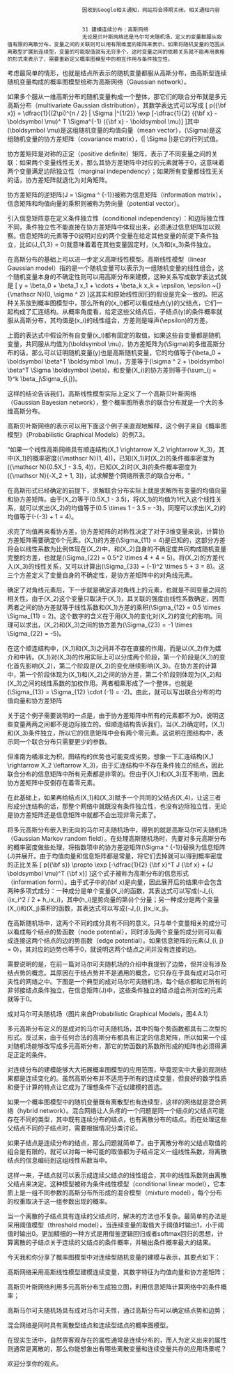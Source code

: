
                            
                            因收到Google相关通知，网站将会择期关闭。相关通知内容
                            
                            
                            31 建模连续分布：高斯网络
                            无论是贝叶斯网络还是马尔可夫随机场，定义的变量都服从取值有限的离散分布，变量之间的关联则可以用有限维度的矩阵来表示。如果将随机变量的范围从离散型扩展到连续型，变量的可能取值就有无穷多个，这时变量之间的依赖关系就不能再用表格的形式来表示了，需要重新定义概率图模型中的相互作用与条件独立性。

考虑最简单的情形，也就是结点所表示的随机变量都服从高斯分布，由高斯型连续随机变量构成的概率图模型统称为高斯网络（Gaussian network）。

如果多个服从一维高斯分布的随机变量构成一个整体，那它们的联合分布就是多元高斯分布（multivariate Gaussian distribution），其数学表达式可以写成
\[ p({\\bf x}) = \\dfrac{1}{(2\\pi)^{n / 2} | \\Sigma |^{1/2}} \\exp \[-\\dfrac{1}{2} ({\\bf x} - \\boldsymbol \\mu)^ T \\Sigma^{-1} ({\\bf x} - \\boldsymbol \\mu)\] \]其中\(\\boldsymbol \\mu\)是这组随机变量的均值向量（mean vector），\(\\Sigma\)是这组随机变量的协方差矩阵（covariance matrix），\(| \\Sigma |\)是它的行列式值。

协方差矩阵是对称的正定（positive definite）矩阵，表示了不同变量之间的关联：如果两个变量线性无关，那么其协方差矩阵中对应的元素就等于0，这意味着两个变量满足边际独立性（marginal independency）；如果所有变量都线性无关的话，协方差矩阵就退化为对角矩阵。

协方差矩阵的逆矩阵\(J = \\Sigma ^ {-1}\)被称为信息矩阵（information matrix），信息矩阵和均值向量的乘积则被称为势向量（potential vector）。

引入信息矩阵意在定义条件独立性（conditional independency）：和边际独立性不同，条件独立性不能直接在协方差矩阵中体现出来，必须通过信息矩阵加以观察。信息矩阵的元素等于0说明对应的两个变量在给定其他变量的前提下条件独立，比如\(J_{1,3} = 0\)就意味着着在其他变量固定时，\(x_1\)和\(x_3\)条件独立。

在高斯分布的基础上可以进一步定义高斯线性模型。高斯线性模型（linear Gaussian model）指的是一个随机变量可以表示为一组随机变量的线性组合，这个随机变量本身的不确定性则可以用高斯分布来建模，这种关系写成数学表达式就是
\[ y = \\beta_0 + \\beta_1 x_1 + \\cdots + \\beta_k x_k + \\epsilon, \\epsilon ~{} {\\mathscr N}(0, \\sigma ^ 2) \]这其实和原始线性回归的假设是完全一致的。把这种关系放到概率图模型中，那么所有的\(x_i\)都可以看成结点\(y\)的父结点，它们一起构成了汇连结构。从概率角度看，给定这些父结点后，子结点\(y\)的条件概率就服从高斯分布，其均值是\(x_i\)的线性组合，方差则是噪声\(\\epsilon\)的方差。

上面的表达式中假设所有自变量\(x_i\)都有固定的取值，如果这些自变量都是随机变量，共同服从均值为\(\\boldsymbol \\mu\)，协方差矩阵为\(\\Sigma\)的多维高斯分布的话，那么可以证明随机变量\(y\)也是高斯随机变量，它的均值等于\(\\beta_0 + \\boldsymbol \\beta^T \\boldsymbol \\mu\)，方差等于\(\\sigma ^ 2 + \\boldsymbol \\beta^T \\Sigma \\boldsymbol \\beta\)，和变量\(X_i\)的协方差则等于\(\\sum_{j = 1}^k \\beta_j\\Sigma_{i,j}\)。

这样的结论告诉我们，高斯线性模型实际上定义了一个高斯贝叶斯网络（Gaussian Bayesian network），整个概率图所表示的联合分布就是一个大的多维高斯分布。

高斯贝叶斯网络的表示可以用下面这个例子来直观地解释，这个例子来自《概率图模型》（Probabilistic Graphical Models）的例7.3。

“如果一个线性高斯网络具有顺连结构\(X_1 \\rightarrow X_2 \\rightarrow X_3\)，其中\(X_1\)的概率密度\({\\mathscr N}(1, 4)\)，已知\(X_1\)时\(X_2\)的条件概率密度为\({\\mathscr N}(0.5X_1 - 3.5, 4)\)，已知\(X_2\)时\(X_3\)的条件概率密度为\({\\mathscr N}(-X_2 + 1, 3)\)，试求解整个网络所表示的联合分布。“

在高斯形式已经确定的前提下，求解联合分布实际上就是求解所有变量的均值向量和协方差矩阵。由于\(X_2\)等于\(0.5X_1 - 3.5\)，将\(X_1\)的均值为1代入这个线性关系，就可以求出\(X_2\)的均值等于\(0.5 \\times 1 - 3.5 = -3\)，同理可以求出\(X_2\)的均值等于\(-(-3) + 1 = 4\)。

求完了均值再来看协方差，协方差矩阵的对称性决定了对于3维变量来说，计算协方差矩阵需要确定6个元素。\(X_1\)的方差\(\\Sigma_{11} = 4\)是已知的，这部分方差将会以线性系数为比例体现在\(X_2\)中，和\(X_2\)自身的不确定度共同构成随机变量完整的方差，也就是\(\\Sigma_{22} = 0.5^2 \\times 4 + 4 = 5\)。将\(X_2\)的方差代入\(X_3\)的线性关系，又可以计算出\(\\Sigma_{33} = (-1)^2 \\times 5 + 3 = 8\)。这三个方差定义了变量自身的不确定性，是协方差矩阵中的对角线元素。

确定了对角线元素后，下一步就是确定非对角线上的元素，也就是不同变量之间的相关性。由于\(X_2\)这个变量只取决于\(X_1\)，其关联的强度由线性系数确定，因而两者之间的协方差就等于线性系数和\(X_1\)方差的乘积\(\\Sigma_{12} = 0.5 \\times \\Sigma_{11} = 2\)。这个数字的含义在于用\(X_1\)的变化对\(X_2\)的变化的影响。同理可以求出，\(X_2\)和\(X_3\)之间的协方差为\(\\Sigma_{23} = -1 \\times \\Sigma_{22} = -5\)。

在这个顺连结构中，\(X_1\)和\(X_3\)之间并不存在直接的作用，而是以\(X_2\)作为媒介和中转。\(X_1\)对\(X_3\)的作用实际上可以分成两个阶段，第一个阶段是\(X_1\)的变化首先影响\(X_2\)，第二个阶段是\(X_2\)的变化继续影响\(X_3\)。在协方差的计算中，第一个阶段体现为\(X_1\)和\(X_2\)之间的协方差，第二个阶段则体现为\(X_2\)和\(X_3\)之间的线性系数的加权作用。两者相乘形成了一个整体，也就是\(\\Sigma_{13} = \\Sigma_{12} \\cdot (-1) = -2\)。由此，就可以写出联合分布的均值向量和协方差矩阵



关于这个例子需要说明的一点是，由于协方差矩阵中所有的元素都不为0，说明这些变量两两之间都不是边际独立的。但顺连结构告诉我们，当\(X_2\)确定时，\(X_1\)和\(X_3\)条件独立，所以它的信息矩阵中会有两个零元素。这说明在图结构中，表示同一个联合分布只需要更少的参数。

但淮南为橘淮北为枳，图结构的优势也可能变成劣势。想象一下汇连结构\(X_1 \\rightarrow X_2 \\leftarrow X_3\)，由于汇连结构中不存在条件独立的结点，因此联合分布的信息矩阵中所有元素都是非零的。但由于\(X_1\)和\(X_3\)互不影响，因此协方差矩阵中反倒存在着零元素。

在此基础上，如果再给结点\(X_1\)和\(X_3\)赋予一个共同的父结点\(X_4\)，让这三者形成分连结构的话，那整个网络中就既没有条件独立性，也没有边际独立性，无论是协方差矩阵还是信息矩阵中就都不会出现非零元素了。

将多元高斯分布嵌入到无向的马尔可夫随机场中，得到的就是高斯马尔可夫随机场（Gaussian Markov random field）。在处理高斯随机场时，先要对多元高斯分布的概率密度做些处理，将指数项中的协方差逆矩阵\(\\Sigma ^ {-1}\)替换为信息矩阵\(J\)并展开。由于均值向量和信息矩阵都是常量，将它们去掉就可以得到概率密度的正比关系
\[ p({\\bf s}) \\propto \\exp \[-\\dfrac{1}{2} {\\bf x}^T J {\\bf x} + (J \\boldsymbol \\mu)^T {\\bf x}\] \]这个式子被称为高斯分布的信息形式（information form）。由于式子中的\(\\bf x\)是向量，因此展开后的结果中会包含两种多项式成分：一种成分是单个变量\(X_i\)的函数，其表达式可以写成\(-J_{i, i}x_i^2 / 2 + h_ix_i\)，其中\(h_i\)是势向量的第\(i\)个分量；另一种成分是两个变量\(X_i\)和\(X_j\)乘积的函数，其表达式可以写成\(-J_{i, j}x_ix_j\)。

在高斯随机场中，这两个不同的成分具有不同的意义。只与单个变量相关的成分可以看成每个结点的势函数（node potential），同时涉及两个变量的成分则可以看成连接这两个结点的边的势函数（edge potential）。如果信息矩阵的元素\(J_{i, j} = 0\)，其对应的边势也等于0，就说明这两个结点之间并没有连接的边。

需要说明的是，在前一篇对马尔可夫随机场的介绍中我提到了边势，但并没有涉及结点势的概念。其原因在于结点势并不是通用的概念，它只存在于具有成对马尔可夫性的网络之中。下图是一个典型的成对马尔可夫随机场，每个结点都和它所有的非邻接结点条件独立，在信息矩阵\(J\)中，这些条件独立的结点组合所对应的元素就等于0。



成对马尔可夫随机场（图片来自Probabilistic Graphical Models，图4.A.1）

多元高斯分布定义的是成对的马尔可夫随机场，其中的每个势函数都具有二次型的形式。反过来，由于任何合法的高斯分布都具有正定的信息矩阵，所以如果一个成对随机场能够改写成多元高斯分布，那它的势函数的系数所形成的矩阵也必须得满足正定的条件。

对连续分布的建模能够大大拓展概率图模型的应用范围，毕竟现实中大量的观测结果都是连续变化的。虽然高斯分布并不适用于所有的连续变量，但良好的数学性质和便于计算的特点让它成为了理想条件下近似建模的首选。

如果一个概率图模型中的随机变量既有离散型也有连续型，这样的网络就是混合网络（hybrid network）。混合网络让人头疼的一个问题是同一个结点的父结点可能存在不同的类型，其中既有连续分布的结点，也有离散分布的结点。而在处理这些父结点不同的子结点时，需要根据情况分类讨论。

如果子结点是连续分布的结点，那么问题就简单了。由于离散分布的父结点取值的组合是有限的，就可以对每一种可能的取值都为子结点定义一组线性系数，将离散结点的信息编码到这组线性系数当中。

这样一来，子结点就可以表示成连续父结点的线性组合，其中的线性系数则由离散父结点来决定。这种模型被称为条件线性模型（conditional linear model），它本质上是一组不同参数的高斯分布所形成的混合模型（mixture model），每个分布的权重取决于这一组参数出现的概率。

当一个离散的子结点具有连续的父结点时，解决的方法也不复杂。最简单的办法是采用阈值模型（threshold model），当连续变量的取值大于阈值时输出1，小于阈值时输出0。更加精细的一种方式是用借鉴逻辑回归或者softmax回归的思想，计算离散的子结点关于连续的父结点的条件概率，并输出条件概率最大的结果。

今天我和你分享了概率图模型中对连续型随机变量的建模与表示，其要点如下：


高斯网络采用高斯线性模型建模连续变量，其数字特征为均值向量和协方差矩阵；

高斯贝叶斯网络利用多元高斯分布生成独立图，利用信息矩阵计算网络中的条件概率；

高斯马尔可夫随机场具有成对马尔可夫性，通过高斯分布可以确定结点势和边势；

混合网络是同时具有离散型结点和连续型结点的概率图模型。


在现实生活中，自然界客观存在的属性通常是连续分布的，而人为定义出来的属性则通常是离散的，那么你能想象出有哪些离散变量和连续变量共存的应用场景呢？

欢迎分享你的观点。



                        
                        
                            